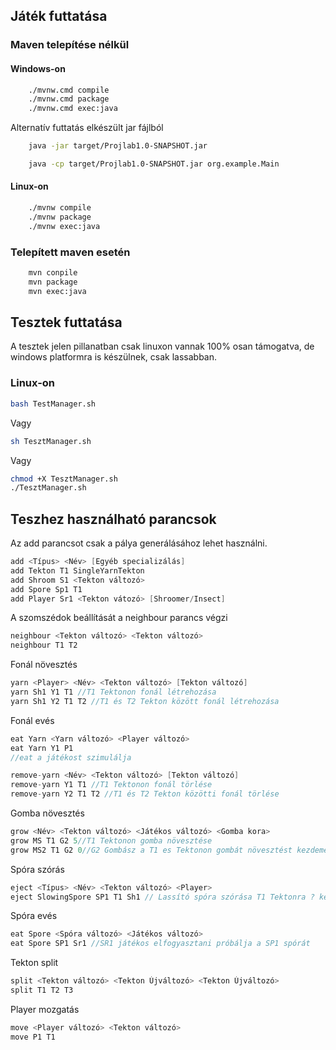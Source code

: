 ## Játék futtatása
### Maven telepítése nélkül
#### Windows-on 
```bash
    ./mvnw.cmd compile
    ./mvnw.cmd package
    ./mvnw.cmd exec:java
```
Alternatív futtatás elkészült jar fájlból
```bash
    java -jar target/Projlab1.0-SNAPSHOT.jar
```

```bash
    java -cp target/Projlab1.0-SNAPSHOT.jar org.example.Main
```

#### Linux-on
```bash
    ./mvnw compile
    ./mvnw package
    ./mvnw exec:java
```
### Telepített maven esetén
```bash
    mvn conpile
    mvn package
    mvn exec:java
```

## Tesztek futtatása
A tesztek jelen pillanatban csak linuxon vannak 100% osan támogatva, de windows platformra is készülnek, csak lassabban.
### Linux-on 
```bash 
bash TestManager.sh
```
Vagy
```bash
sh TesztManager.sh
```
Vagy
```bash
chmod +X TesztManager.sh
./TesztManager.sh
```
## Teszhez használható parancsok

Az add parancsot csak a pálya generálásához lehet használni.
```java
add <Típus> <Név> [Egyéb specializálás]
add Tekton T1 SingleYarnTekton
add Shroom S1 <Tekton változó>
add Spore Sp1 T1
add Player Sr1 <Tekton vátozó> [Shroomer/Insect]
```

A szomszédok beállítását a neighbour parancs végzi
```java
neighbour <Tekton változó> <Tekton változó>
neighbour T1 T2
```

Fonál növesztés
```java
yarn <Player> <Név> <Tekton változó> [Tekton változó]
yarn Sh1 Y1 T1 //T1 Tektonon fonál létrehozása
yarn Sh1 Y2 T1 T2 //T1 és T2 Tekton között fonál létrehozása
```

Fonál evés
```java
eat Yarn <Yarn változó> <Player változó>
eat Yarn Y1 P1
//eat a játékost szimulálja

remove-yarn <Név> <Tekton változó> [Tekton változó]
remove-yarn Y1 T1 //T1 Tektonon fonál törlése
remove-yarn Y2 T1 T2 //T1 és T2 Tekton közötti fonál törlése
```

Gomba növesztés
```java
grow <Név> <Tekton változó> <Játékos változó> <Gomba kora>
grow MS T1 G2 5//T1 Tektonon gomba növesztése
grow MS2 T1 G2 0//G2 Gombász a T1 es Tektonon gombát növesztést kezdeményez (modell ellenőrzi, hogy megteheti-e)
```

Spóra szórás
```java
eject <Típus> <Név> <Tekton változó> <Player>
eject SlowingSpore SP1 T1 Sh1 // Lassító spóra szórása T1 Tektonra ? kell-e gombász?
```

Spóra evés
```java
eat Spore <Spóra változó> <Játékos változó>
eat Spore SP1 Sr1 //SR1 játékos elfogyasztani próbálja a SP1 spórát
```

Tekton split
```java
split <Tekton változó> <Tekton Újváltozó> <Tekton Újváltozó>
split T1 T2 T3
```

Player mozgatás
```java
move <Player változó> <Tekton változó>
move P1 T1
```